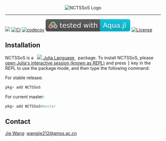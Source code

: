 <div align="center">
<picture>
  <source media="(prefers-color-scheme: dark)" srcset="docs/src/assets/logo.png">
  <source media="(prefers-color-scheme: light)" srcset="docs/src/assets/logo.png">
  <img alt="NCTSSoS Logo">
</picture>
</div>

---
[![][docs-stable-img]][docs-stable-url]
[![CI][main-ci-img]][main-ci-url]
[![codecov][codecov-img]][codecov-url]
[![Aqua QA](https://raw.githubusercontent.com/JuliaTesting/Aqua.jl/master/badge.svg)](https://github.com/JuliaTesting/Aqua.jl)
[![License](https://img.shields.io/badge/License-MIT-blue.svg)](https://opensource.org/licenses/MIT)

## Installation

<p>
NCTSSoS is a &nbsp;
    <a href="https://julialang.org">
        <img src="https://raw.githubusercontent.com/JuliaLang/julia-logo-graphics/master/images/julia.ico" width="16em">
        Julia Language
    </a>
    &nbsp; package. To install NCTSSoS,
    please <a href="https://docs.julialang.org/en/v1/manual/getting-started/">open
    Julia's interactive session (known as REPL)</a> and press <kbd>]</kbd> key in the REPL to use the package mode, and then type the following command:
</p>

For stable release:

```julia
pkg> add NCTSSoS 
```

For current master:

```julia
pkg> add NCTSSoS#master
```
[main-ci-img]: https://github.com/wangjie212/NCTSSoS.jl/actions/workflows/CI.yml/badge.svg
[main-ci-url]: https://github.com/wangjie212/NCTSSoS.jl/actions/workflows/CI.yml

[codecov-img]: https://codecov.io/gh/wangjie212/NCTSSoS.jl/branch/main/graph/badge.svg
[codecov-url]: https://codecov.io/gh/wangjie212/NCTSSoS.jl

[docs-stable-img]: https://img.shields.io/badge/docs-stable-blue.svg
[docs-stable-url]: https://wangjie212.github.io/NCTSSoS.jl/stable

## Contact
[Jie Wang](https://wangjie212.github.io/jiewang/): wangjie212@amss.ac.cn
